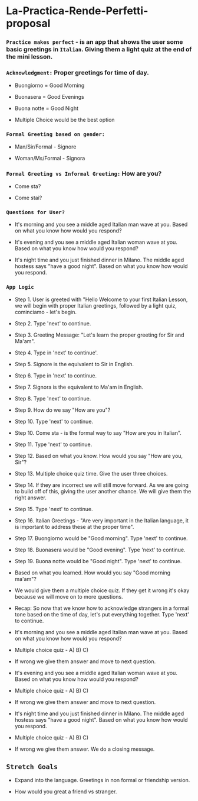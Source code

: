 # La-Practica-Rende-Perfetti-proposal

### `Practice makes perfect` - is an app that shows the user some basic greetings in `Italian`.  Giving them a light quiz at the end of the mini lesson.

### `Acknowledgment:` Proper greetings for time of day. 

* Buongiorno = Good Morning

* Buonasera = Good Evenings 

* Buona notte = Good Night 

* Multiple Choice would be the best option

### `Formal Greeting based on gender:` 

* Man/Sir/Formal - Signore 

* Woman/Ms/Formal - Signora 

### `Formal Greeting vs Informal Greeting:` How are you?  

* Come sta? 

* Come stai?

### `Questions for User?`

* It's morning and you see a middle aged Italian man wave at you.  Based on what you know how would you respond?

* It's evening and you see a middle aged Italian woman wave at you.  Based on what you know how would you respond?

* It's night time and you just finished dinner in Milano.  The middle aged hostess says "have a good night". Based on what you know how would you respond.

### `App Logic` 

* Step 1.  User is greeted with "Hello Welcome to your first Italian Lesson, we will begin with proper Italian greetings, followed by a light quiz, cominciamo - let's begin.

* Step 2. Type 'next' to continue. 

<!-- or possibly just hit enter -->

* Step 3. Greeting Message: "Let's learn the proper greeting for Sir and Ma'am".

* Step 4. Type in 'next' to continue'.

* Step 5. Signore is the equivalent to Sir in English.

* Step 6. Type in 'next' to continue.

* Step 7. Signora is the equivalent to Ma'am in English.

* Step 8. Type 'next' to continue.

* Step 9. How do we say "How are you"?

* Step 10. Type 'next' to continue.

* Step 10. Come sta - is the formal way to say "How are you in Italian".

* Step 11. Type 'next' to continue.

* Step 12. Based on what you know.  How would you say "How are you, Sir"?

* Step 13. Multiple choice quiz time.  Give the user three choices.

* Step 14. If they are incorrect we will still move forward.  As we are going to build off of this, giving the user another chance.  We will give them the right answer. 

* Step 15. Type 'next' to continue.

* Step 16. Italian Greetings - "Are very important in the Italian language, it is important to address these at the proper time".

* Step 17. Buongiorno would be "Good morning".  Type 'next' to continue.

* Step 18. Buonasera would be "Good evening". Type 'next' to continue.

* Step 19. Buona notte would be "Good night".  Type 'next' to continue.

* Based on what you learned.  How would you say "Good morning ma'am"?

* We would give them a multiple choice quiz.  If they get it wrong it's okay because we will move on to more questions.

* Recap: So now that we know how to acknowledge strangers in a formal tone based on the time of day, let's put everything together. Type 'next' to continue.

* It's morning and you see a middle aged Italian man wave at you.  Based on what you know how would you respond?

* Multiple choice quiz - A) B) C) 

* If wrong we give them answer and move to next question.

* It's evening and you see a middle aged Italian woman wave at you.  Based on what you know how would you respond?

* Multiple choice quiz - A) B) C) 

* If wrong we give them answer and move to next question.

* It's night time and you just finished dinner in Milano.  The middle aged hostess says "have a good night". Based on what you know how would you respond.

*  Multiple choice quiz - A) B) C) 

* If wrong we give them answer.  We do a closing message.

## `Stretch Goals`

* Expand into the language.  Greetings in non formal or friendship version.  

* How would you great a friend vs stranger.














